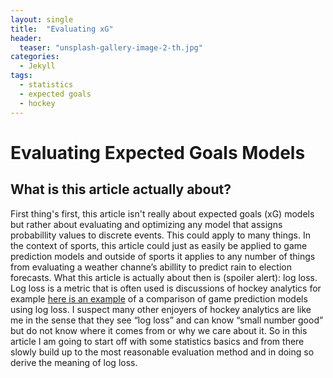 ```yaml
---
layout: single
title:  "Evaluating xG"
header:
  teaser: "unsplash-gallery-image-2-th.jpg"
categories: 
  - Jekyll
tags:
  - statistics
  - expected goals
  - hockey
---
```

Evaluating Expected Goals Models
=================================
What is this article actually about?
------------------------------------
First thing's first, this article isn't really about expected goals (xG) models but rather about evaluating and optimizing any model that assigns probabillity values to discrete events. This could apply to many things. In the context of sports, this article could just as easily be applied to game prediction models and outside of sports it applies to any number of things from evaluating a weather channe’s abillity to predict rain to election forecasts. What this article is actually about then is (spoiler alert): log loss. Log loss is a metric that is often used is discussions of hockey analytics for example [here is an example](https://twitter.com/HockeySkytte/status/1401547580425879555) of a comparison of game prediction models using log loss. I suspect many other enjoyers of hockey analytics are like me in the sense that they see “log loss” and can know “small number good” but do not know where it comes from or why we care about it. So in this article I am going to start off with some statistics basics and from there slowly build up to the most reasonable evaluation method and in doing so derive the meaning of log loss.
